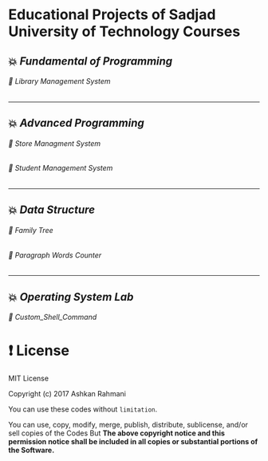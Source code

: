 # Educational Projects of Sadjad University of Technology Courses 

## :collision: *Fundamental of Programming*

###### :star2: *Library Management System*
----------------------------------------
## :collision: *Advanced Programming*

###### :star2: *Store Managment System*
###### :star2: *Student Management System*
----------------------------------------
## :collision: *Data Structure*

###### :star2: *Family Tree*
###### :star2: *Paragraph Words Counter*
----------------------------------------
## :collision: *Operating System Lab*

###### :star2: *Custom_Shell_Command*

# :exclamation: License
MIT License

Copyright (c) 2017 Ashkan Rahmani

You can use these codes without `limitation`. 

You can use, copy, modify, merge, publish, distribute, sublicense, and/or sell copies of the Codes But **The above copyright notice and this permission notice shall be included in all copies or substantial portions of the Software.**

